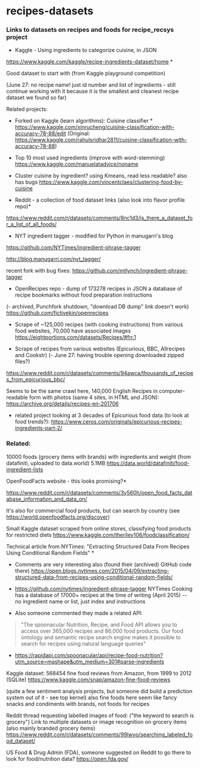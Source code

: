 # recipes-datasets
### Links to datasets on recipes and foods for recipe_recsys project

* Kaggle - Using ingredients to categorize cuisine, in JSON

https://www.kaggle.com/kaggle/recipe-ingredients-dataset/home *

Good dataset to start with (from Kaggle playground competition) 

(June 27: no recipe name! just id number and list of ingredients - still continue working with it because it is the smallest and cleanest recipe dataset we found so far)

Related projects:

   * Forked on Kaggle (learn algorithms):  Cuisine classifier *
https://www.kaggle.com/xinrucheng/cuisine-classification-with-accuracy-78-88/edit (Original: https://www.kaggle.com/rahulsridhar2811/cuisine-classification-with-accuracy-78-88)

   * Top 10 most used ingredients (improve with word-stemming)
https://www.kaggle.com/manuelatadvice/noname

   * Cluster cuisine by ingredient? using Kmeans, read less readable? also has bugs
https://www.kaggle.com/vincentclaes/clustering-food-by-cuisine


* Reddit - a collection of food dataset links (also look into flavor profile repo)*

https://www.reddit.com/r/datasets/comments/8nc1d3/is_there_a_dataset_for_a_list_of_all_foods/


* NYT ingredient tagger - modified for Python in manugarri's blog

https://github.com/NYTimes/ingredient-phrase-tagger

http://blog.manugarri.com/nyt_tagger/

recent fork with bug fixes:
https://github.com/mtlynch/ingredient-phrase-tagger

* OpenRecipes repo - dump of 173278 recipes in JSON
a database of recipe bookmarks without food preparation instructions 

(- archived, Punchfork shutdown, "download DB dump" link doesn't work)
https://github.com/fictivekin/openrecipes


* Scrape of ~125,000 recipes (with cooking instructions) from various food websites, 70,000 have associated images
https://eightportions.com/datasets/Recipes/#fn:1


* Scrape of recipes from various websites (Epicurious, BBC, Allrecipes and Cookstr) (- June 27: having trouble opening downloaded zipped files?)

https://www.reddit.com/r/datasets/comments/94awca/thousands_of_recipes_from_epicurious_bbc/

   Seems to be the same crawl here, 140,000 English Recipes in computer-readable form with photos (same 4 sites, in HTML and JSON): https://archive.org/details/recipes-en-201706

   * related project looking at 3 decades of Epicurious food data (to look at food trends?):
  https://www.ceros.com/originals/epicurious-recipes-ingredients-part-2/



### Related:

10000 foods (grocery items with brands) with ingredients and weight (from datafiniti, uploaded to data.world) 5.1MB
https://data.world/datafiniti/food-ingredient-lists


OpenFoodFacts website - this looks promising?* 

https://www.reddit.com/r/datasets/comments/3y560h/open_food_facts_database_information_and_data_on/

It's also for commercial food products, but can search by country (see https://world.openfoodfacts.org/discover)

Small Kaggle dataset scraped from online stores, classifying food products for restricted diets
https://www.kaggle.com/theriley106/foodclassification/



Technical article from NYTimes: "Extracting Structured Data From Recipes Using Conditional Random Fields" *

   * Comments are very interesting also (found their (archived) GitHub code there)
https://open.blogs.nytimes.com/2015/04/09/extracting-structured-data-from-recipes-using-conditional-random-fields/

   * https://github.com/nytimes/ingredient-phrase-tagger
NYTimes Cooking has a database of 17000+ recipes at the time of writing (April 2015) -- no ingredient name or list, just index and instructions

   * Also someone commented they made a related API:

  > "The spoonacular Nutrition, Recipe, and Food API allows you to access over 365,000 recipes and 86,000 food products. Our food ontology and semantic recipe search engine makes it possible to search for recipes using natural language queries"
   * https://rapidapi.com/spoonacular/api/recipe-food-nutrition?utm_source=mashape&utm_medium=301#parse-ingredients



Kaggle dataset: 568454 fine food reviews from Amazon, from 1999 to 2012 (SQLite)
https://www.kaggle.com/snap/amazon-fine-food-reviews

(quite a few sentiment analysis projects, but someone did build a prediction system out of it - see top kernel) also fine foods here seem like fancy snacks and condiments with brands, not foods for recipes 


Reddit thread requesting labelled images of food:
("the keyword to search is grocery")
Link to multiple datasets or image recognition on grocery items (also mainly branded grocery items)
https://www.reddit.com/r/datasets/comments/99lwyo/searching_labeled_food_dataset/

US Food & Drug Admin (FDA), someone suggested on Reddit to go there to look for food/nutrition data?
https://open.fda.gov/

